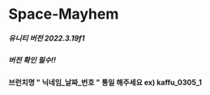 # Space-Mayhem

##### 유니티 버전 2022.3.19f1 
##### 버전 확인 필수!!


#### 브런치명  " 닉네임_날짜_번호 " 통일 해주세요 ex) kaffu_0305_1
